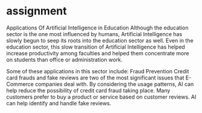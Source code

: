 # assignment


Applications Of Artificial Intelligence in Education
Although the education sector is the one most influenced by humans, Artificial Intelligence has slowly begun to seep its roots into the education sector as well. Even in the education sector, this slow transition of Artificial Intelligence has helped increase productivity among faculties and helped them concentrate more on students than office or administration work.

Some of these applications in this sector include:
Fraud Prevention
Credit card frauds and fake reviews are two of the most significant issues that E-Commerce companies deal with. By considering the usage patterns, AI can help reduce the possibility of credit card fraud taking place. Many customers prefer to buy a product or service based on customer reviews. AI can help identify and handle fake reviews. 
